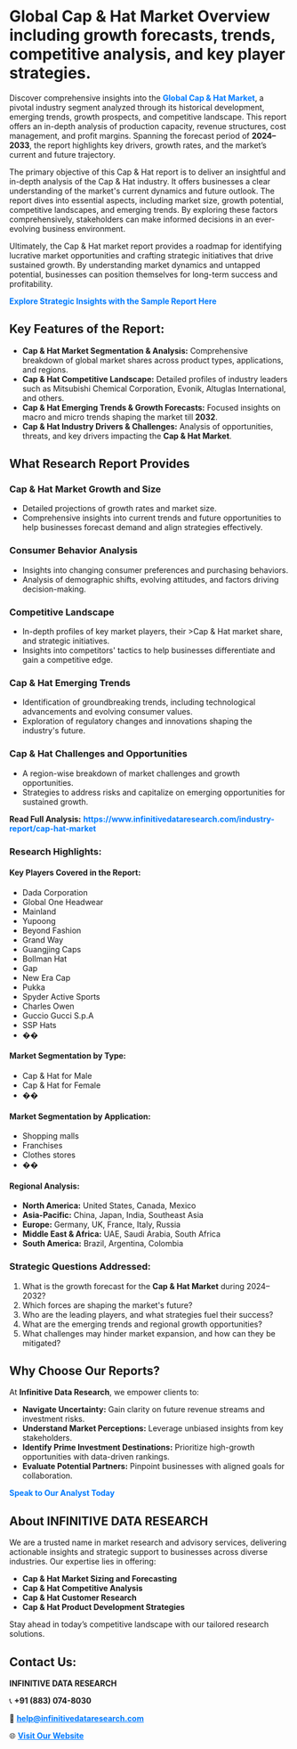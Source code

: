 <h1>Global Cap & Hat Market Overview including growth forecasts, trends, competitive analysis, and key player strategies.</h1>
<p>
Discover comprehensive insights into the 
<a href="https://www.infinitivedataresearch.com/industry-report/cap-hat-market" rel="dofollow" style="color: #007BFF; text-decoration: none;"><strong>Global Cap & Hat Market</strong></a>, a pivotal industry segment analyzed through its historical development, emerging trends, growth prospects, and competitive landscape. This report offers an in-depth analysis of production capacity, revenue structures, cost management, and profit margins. Spanning the forecast period of <strong>2024–2033</strong>, the report highlights key drivers, growth rates, and the market’s current and future trajectory.
</p>
<p>
The primary objective of this Cap & Hat report is to deliver an insightful and in-depth analysis of the Cap & Hat industry. It offers businesses a clear understanding of the market's current dynamics and future outlook. The report dives into essential aspects, including market size, growth potential, competitive landscapes, and emerging trends. By exploring these factors comprehensively, stakeholders can make informed decisions in an ever-evolving business environment.
</p>
<p>
Ultimately, the Cap & Hat market report provides a roadmap for identifying lucrative market opportunities and crafting strategic initiatives that drive sustained growth. By understanding market dynamics and untapped potential, businesses can position themselves for long-term success and profitability.
</p>
<p>
<a href="https://www.infinitivedataresearch.com/request-sample/reportId=109722" style="color: #007BFF; text-decoration: none;"><strong>Explore Strategic Insights with the Sample Report Here</strong></a>
</p>

<h2>Key Features of the Report:</h2>
<ul>
<li><strong>Cap & Hat Market Segmentation & Analysis:</strong> Comprehensive breakdown of global market shares across product types, applications, and regions.</li>
<li><strong>Cap & Hat Competitive Landscape:</strong> Detailed profiles of industry leaders such as Mitsubishi Chemical Corporation, Evonik, Altuglas International, and others.</li>
<li><strong>Cap & Hat Emerging Trends & Growth Forecasts:</strong> Focused insights on macro and micro trends shaping the market till <strong>2032</strong>.</li>
<li><strong>Cap & Hat Industry Drivers & Challenges:</strong> Analysis of opportunities, threats, and key drivers impacting the <strong>Cap & Hat Market</strong>.</li>
</ul>

<h2>What Research Report Provides</h2>
<h3>Cap & Hat Market Growth and Size</h3>
<ul>
<li>Detailed projections of growth rates and market size.</li>
<li>Comprehensive insights into current trends and future opportunities to help businesses forecast demand and align strategies effectively.</li>
</ul>

<h3>Consumer Behavior Analysis</h3>
<ul>
<li>Insights into changing consumer preferences and purchasing behaviors.</li>
<li>Analysis of demographic shifts, evolving attitudes, and factors driving decision-making.</li>
</ul>

<h3>Competitive Landscape</h3>
<ul>
<li>In-depth profiles of key market players, their >Cap & Hat market share, and strategic initiatives.</li>
<li>Insights into competitors' tactics to help businesses differentiate and gain a competitive edge.</li>
</ul>

<h3>Cap & Hat Emerging Trends</h3>
<ul>
<li>Identification of groundbreaking trends, including technological advancements and evolving consumer values.</li>
<li>Exploration of regulatory changes and innovations shaping the industry's future.</li>
</ul>

<h3>Cap & Hat Challenges and Opportunities</h3>
<ul>
<li>A region-wise breakdown of market challenges and growth opportunities.</li>
<li>Strategies to address risks and capitalize on emerging opportunities for sustained growth.</li>
</ul>
<p><strong>Read Full Analysis:</strong> <a href="https://www.infinitivedataresearch.com/industry-report/cap-hat-market" rel="dofollow" style="color: #007BFF; text-decoration: none;"><strong>https://www.infinitivedataresearch.com/industry-report/cap-hat-market</strong></a></p>
<h3>Research Highlights:</h3>
<h4>Key Players Covered in the Report:</h4>
<ul><li>Dada Corporation</li><li>Global One Headwear</li><li>Mainland</li><li>Yupoong</li><li>Beyond Fashion</li><li>Grand Way</li><li>Guangjing Caps</li><li>Bollman Hat</li><li>Gap</li><li>New Era Cap</li><li>Pukka</li><li>Spyder Active Sports</li><li>Charles Owen</li><li>Guccio Gucci S.p.A</li><li>SSP Hats</li><li>��</li></ul>
<h4>Market Segmentation by Type:</h4>
<ul><li>Cap &amp; Hat for Male</li><li>Cap &amp; Hat for Female</li><li>��</li></ul>
<h4>Market Segmentation by Application:</h4>
<ul><li>Shopping malls</li><li>Franchises</li><li>Clothes stores</li><li>��</li></ul>

<h4>Regional Analysis:</h4>
<ul>
<li><strong>North America:</strong> United States, Canada, Mexico</li>
<li><strong>Asia-Pacific:</strong> China, Japan, India, Southeast Asia</li>
<li><strong>Europe:</strong> Germany, UK, France, Italy, Russia</li>
<li><strong>Middle East & Africa:</strong> UAE, Saudi Arabia, South Africa</li>
<li><strong>South America:</strong> Brazil, Argentina, Colombia</li>
</ul>

<h3>Strategic Questions Addressed:</h3>
<ol>
<li>What is the growth forecast for the <strong>Cap & Hat Market</strong> during 2024–2032?</li>
<li>Which forces are shaping the market's future?</li>
<li>Who are the leading players, and what strategies fuel their success?</li>
<li>What are the emerging trends and regional growth opportunities?</li>
<li>What challenges may hinder market expansion, and how can they be mitigated?</li>
</ol>

<h2>Why Choose Our Reports?</h2>
<p>At <strong>Infinitive Data Research</strong>, we empower clients to:</p>
<ul>
<li><strong>Navigate Uncertainty:</strong> Gain clarity on future revenue streams and investment risks.</li>
<li><strong>Understand Market Perceptions:</strong> Leverage unbiased insights from key stakeholders.</li>
<li><strong>Identify Prime Investment Destinations:</strong> Prioritize high-growth opportunities with data-driven rankings.</li>
<li><strong>Evaluate Potential Partners:</strong> Pinpoint businesses with aligned goals for collaboration.</li>
</ul>
<p><a href="https://www.infinitivedataresearch.com/industry-report/cap-hat-market" rel="dofollow" style="color: #007BFF; text-decoration: none;"><strong>Speak to Our Analyst Today</strong></a></p>

<h2>About INFINITIVE DATA RESEARCH</h2>
<p>We are a trusted name in market research and advisory services, delivering actionable insights and strategic support to businesses across diverse industries. Our expertise lies in offering:</p>
<ul>
<li><strong>Cap & Hat Market Sizing and Forecasting</strong></li>
<li><strong>Cap & Hat Competitive Analysis</strong></li>
<li><strong>Cap & Hat Customer Research</strong></li>
<li><strong>Cap & Hat Product Development Strategies</strong></li>
</ul>
<p>Stay ahead in today’s competitive landscape with our tailored research solutions.</p>

<h2>Contact Us:</h2>
<p><strong>INFINITIVE DATA RESEARCH</strong></p>
<p>📞 <strong>+91 (883) 074-8030</strong></p>
<p>📧 <strong><a href="mailto:help@infinitivedataresearch.com" style="color: #007BFF;">help@infinitivedataresearch.com</a></strong></p>
<p>🌐 <strong><a href="https://www.infinitivedataresearch.com" rel="dofollow" style="color: #007BFF;">Visit Our Website</a></strong></p>